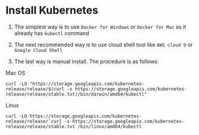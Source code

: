 # Install Kubernetes

1. The simplest way is to use `Docker for Windows` or `Docker for Mac` as it already has `kubectl` command

2. The next recommended way is to use cloud shell tool like `AWS cloud 9` or `Google Cloud Shell`

3. The last way is manual install. The procedure is as follows:

Mac OS
```
curl -LO "https://storage.googleapis.com/kubernetes-release/release/$(curl -s https://storage.googleapis.com/kubernetes-release/release/stable.txt)/bin/darwin/amd64/kubectl"
```

Linux
```
curl -LO https://storage.googleapis.com/kubernetes-release/release/`curl -s https://storage.googleapis.com/kubernetes-release/release/stable.txt`/bin/linux/amd64/kubectl
```

#